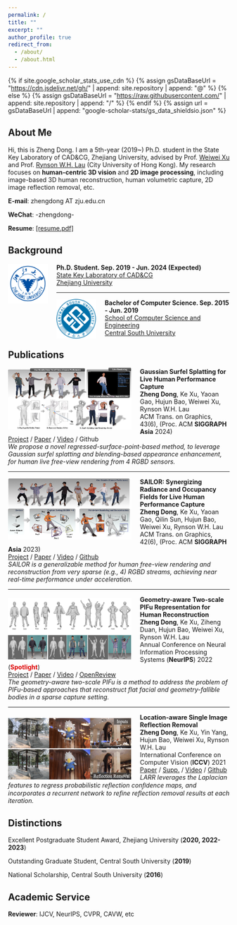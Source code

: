 ```yaml
---
permalink: /
title: ""
excerpt: ""
author_profile: true
redirect_from: 
  - /about/
  - /about.html
---
```


{% if site.google_scholar_stats_use_cdn %}
{% assign gsDataBaseUrl = "https://cdn.jsdelivr.net/gh/" | append: site.repository | append: "@" %}
{% else %}
{% assign gsDataBaseUrl = "https://raw.githubusercontent.com/" | append: site.repository | append: "/" %}
{% endif %}
{% assign url = gsDataBaseUrl | append: "google-scholar-stats/gs_data_shieldsio.json" %}

<span class='anchor' id='about-me'></span>

## About Me

Hi, this is Zheng Dong. I am a 5th-year (2019~) Ph.D. student in the State Key Laboratory of CAD&CG, Zhejiang University, advised by Prof. [Weiwei Xu](http://www.cad.zju.edu.cn/home/weiweixu/weiweixu_en.htm) and Prof. [Rynson W.H. Lau](https://www.cs.cityu.edu.hk/~rynson/) (City University of Hong Kong). My research focuses on **human-centric 3D vision** and **2D image processing**, including image-based 3D human reconstruction, human volumetric capture, 2D image reflection removal, etc.

**E-mail**: zhengdong AT zju.edu.cn

**WeChat**: -zhengdong-

**Resume**: [[resume.pdf]](./files/resume.pdf)

<span class='anchor' id='background' style="padding-top:10px"></span>

## Background

<img align="left" width="90" height="90" src="./images/zju-logo.png" style="padding-right:20px; padding-top:0px"/>

**Ph.D. Student. Sep. 2019 - Jun. 2024 (Expected)**<br>
[State Key Laboratory of CAD&CG](http://www.cad.zju.edu.cn/index.html)<br>
[Zhejiang University](http://www.zju.edu.cn)<br>

---

<img align="left" width="90" height="90" src="./images/csu-logo.png" style="padding-right:20px; padding-top:0px"/>

**Bachelor of Computer Science. Sep. 2015 - Jun. 2019**<br>
[School of Computer Science and Engineering](https://cse.csu.edu.cn/index.htm)<br>
[Central South University](https://www.csu.edu.cn/)<br>

<span class='anchor' id='publications' style="padding-top:5px"></span>

## Publications 

<img align="left" width="280" height="140" src="./images/papers/siga24.png" style="padding-right:20px; padding-top:0px"/>

<b>Gaussian Surfel Splatting for Live Human Performance Capture</b><br>
<b>Zheng Dong</b>, Ke Xu, Yaoan Gao, Hujun Bao, Weiwei Xu, Rynson W.H. Lau<br>
ACM Trans. on Graphics, 43(6), (Proc. ACM <b>SIGGRAPH Asia</b> 2024)<br>
[<i class="fas fa-fw fa-globe"></i>Project](https://zdlarry.github.io/projects/GSSHuman) /
[<i class="fas fa-fw fa-file-pdf"></i>Paper](./files/papers/gsshuman.pdf) /
[<i class="fas fa-fw fa-video"></i>Video](https://www.youtube.com/watch?v=MGIlBT_JZNk) /
<i class="fab fa-fw fa-github"></i>Github<br>
*We propose a novel regressed-surface-point-based method, to leverage Gaussian surfel splatting and blending-based appearance enhancement, for human live free-view rendering from 4 RGBD sensors.*

---

<img align="left" width="280" height="140" src="./images/papers/siga23-sailor.png" style="padding-right:20px; padding-top:0px"/>

<b>SAILOR: Synergizing Radiance and Occupancy Fields for Live Human Performance Capture</b><br>
<b>Zheng Dong</b>, Ke Xu, Yaoan Gao, Qilin Sun, Hujun Bao, Weiwei Xu, Rynson W.H. Lau<br>
ACM Trans. on Graphics, 42(6), (Proc. ACM <b>SIGGRAPH Asia</b> 2023)<br>
[<i class="fas fa-fw fa-globe"></i>Project](https://zdlarry.github.io/projects/SAILOR) /
[<i class="fas fa-fw fa-file-pdf"></i>Paper](./files/papers/sailor.pdf) /
[<i class="fas fa-fw fa-video"></i>Video](https://www.youtube.com/watch?v=88tX22Z0Dz0) /
[<i class="fab fa-fw fa-github"></i>Github](https://github.com/zdlarr/SAILOR)<br>
*SAILOR is a generalizable method for human free-view rendering and reconstruction from very sparse (*e.g.*, 4) RGBD streams, achieving near real-time performance under acceleration.*

---

<img align="left" width="280" height="140" src="./images/papers/nips22-gtpifu.png" style="padding-right:20px; padding-top:5px"/>

<b>Geometry-aware Two-scale PIFu Representation for Human Reconstruction</b><br>
<b>Zheng Dong</b>, Ke Xu, Ziheng Duan, Hujun Bao, Weiwei Xu, Rynson W.H. Lau<br>
Annual Conference on Neural Information Processing Systems (**NeurIPS**) 2022 (<font color="#dd0000"><b>Spotlight</b></font>)<br>
[<i class="fas fa-fw fa-globe"></i>Project](https://sites.google.com/view/twoscale) /
[<i class="fas fa-fw fa-file-pdf"></i>Paper](./files/papers/gtpifu.pdf) /
[<i class="fas fa-fw fa-video"></i>Video](https://www.youtube.com/watch?v=K6Dx6-jJ-S4&t=6s) /
[<i class="fas fa-fw fa-file-pdf"></i>OpenReview](https://openreview.net/forum?id=yqVWRZ3gfmg)<br>
*The geometry-aware two-scale PIFu is a method to address the problem of PIFu-based approaches that reconstruct flat facial and geometry-fallible bodies in a sparse capture setting.*

---

<img align="left" width="280" height="140" src="./images/papers/iccv21-larr.png" style="padding-right:20px; padding-top:10px"/>

<b>Location-aware Single Image Reflection Removal</b><br>
<b>Zheng Dong</b>, Ke Xu, Yin Yang, Hujun Bao, Weiwei Xu, Rynson W.H. Lau<br>
International Conference on Computer Vision (**ICCV**) 2021<br>
[<i class="fas fa-fw fa-file-pdf"></i>Paper](./files/papers/larr.pdf) /
[<i class="fas fa-fw fa-file-pdf"></i>Supp.](./files/papers/larr_supp.pdf) /
[<i class="fas fa-fw fa-video"></i>Video](https://www.youtube.com/watch?v=O5F20FLRrsw) /
[<i class="fab fa-fw fa-github"></i>Github](https://github.com/zdlarr/Location-aware-SIRR)<br>
*LARR leverages the Laplacian features to regress probabilistic reflection conﬁdence maps, and incorporates a recurrent network to refine reflection removal results at each iteration.*

<span class='anchor' id='distinctions'></span>

## Distinctions

Excellent Postgraduate Student Award, Zhejiang University (**2020, 2022-2023**)

Outstanding Graduate Student, Central South University (**2019**)

National Scholarship, Central South University (**2016**)

<span class='anchor' id='academic-service'></span>

## Academic Service

**Reviewer**: IJCV, NeurIPS, CVPR, CAVW, etc

